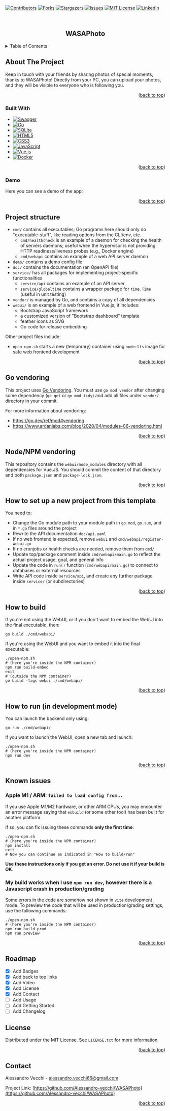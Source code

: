 <a name="readme-top"></a>
<!-- PROJECT SHIELDS -->
<!--
*** I'm using markdown "reference style" links for readability.
*** Reference links are enclosed in brackets [ ] instead of parentheses ( ).
*** See the bottom of this document for the declaration of the reference variables
*** for contributors-url, forks-url, etc. This is an optional, concise syntax you may use.
*** https://www.markdownguide.org/basic-syntax/#reference-style-links
-->
[![Contributors][contributors-shield]][contributors-url]
[![Forks][forks-shield]][forks-url]
[![Stargazers][stars-shield]][stars-url]
[![Issues][issues-shield]][issues-url]
[![MIT License][license-shield]][license-url]
[![LinkedIn][linkedin-shield]][linkedin-url]

<!-- PROJECT LOGO -->
<br />
<div align="center">

  <h2>WASAPhoto</h2>

  
</div>


<!-- TABLE OF CONTENTS -->
<details>
  <summary>Table of Contents</summary>
  <ol>
    <li>
      <a href="#about-the-project">About The Project</a>
      <ul>
        <li><a href="#built-with">Built With</a></li>
      </ul>
    </li>
    <li><a href="#demo">Demo</a></li>
    <li>
      <a href="#project-structure">Project Structure</a>
      <ul>
        <li><a href="#Go-vendoring">Go vendoring</a></li>
        <li><a href="#Node/NPM-vendoring">Node/NPM vendoring</a></li>
        <li><a href="#How-to-set-up-a-new-project-from-this-template">How to set up a new project from this template</a></li>
        <li><a href="#How-to-build">How to build</a></li>
        <li><a href="#How-to-run">How to run (in development mode)</a></li>
      </ul>
    </li>
    <li><a href="#known-issues">Known Issues</a></li>
    <li><a href="#roadmap">Roadmap</a></li>
    <li><a href="#license">License</a></li>
    <li><a href="#contact">Contact</a></li>
  </ol>
</details>



<!-- ABOUT THE PROJECT -->
## About The Project

Keep in touch with your friends by sharing photos of special moments, thanks to WASAPhoto! 
Directly from your PC, you can upload your photos, and they will be visible to everyone who is following you.

<p align="right">(<a href="#readme-top">back to top</a>)</p>

### Built With

* [![Swagger][Swagger-badge]][Swagger-url]
* [![Go][Go-badge]][Go-url]
* [![SQLite][SQLite-badge]][SQLite-url]
* [![HTML5][HTML-badge]][HTML-url]
* [![CSS3][CSS-badge]][CSS-url]
* [![JavaScript][JavaScript-badge]][JavaScript-url]
* [![Vue.js][Vue-badge]][Vue-url]
* [![Docker][Docker-badge]][Docker-url]

<p align="right">(<a href="#readme-top">back to top</a>)</p>


<!-- Demo -->
### Demo

Here you can see a demo of the app:

<p align="right">(<a href="#readme-top">back to top</a>)</p>

## Project structure

* `cmd/` contains all executables; Go programs here should only do "executable-stuff", like reading options from the CLI/env, etc.
	* `cmd/healthcheck` is an example of a daemon for checking the health of servers daemons; useful when the hypervisor is not providing HTTP readiness/liveness probes (e.g., Docker engine)
	* `cmd/webapi` contains an example of a web API server daemon
* `demo/` contains a demo config file
* `doc/` contains the documentation (an OpenAPI file)
* `service/` has all packages for implementing project-specific functionalities
	* `service/api` contains an example of an API server
	* `service/globaltime` contains a wrapper package for `time.Time` (useful in unit testing)
* `vendor/` is managed by Go, and contains a copy of all dependencies
* `webui/` is an example of a web frontend in Vue.js; it includes:
	* Bootstrap JavaScript framework
	* a customized version of "Bootstrap dashboard" template
	* feather icons as SVG
	* Go code for release embedding

Other project files include:
* `open-npm.sh` starts a new (temporary) container using `node:lts` image for safe web frontend development

<p align="right">(<a href="#readme-top">back to top</a>)</p>

## Go vendoring

This project uses [Go Vendoring](https://go.dev/ref/mod#vendoring). You must use `go mod vendor` after changing some dependency (`go get` or `go mod tidy`) and add all files under `vendor/` directory in your commit.

For more information about vendoring:

* https://go.dev/ref/mod#vendoring
* https://www.ardanlabs.com/blog/2020/04/modules-06-vendoring.html

<p align="right">(<a href="#readme-top">back to top</a>)</p>

## Node/NPM vendoring

This repository contains the `webui/node_modules` directory with all dependencies for Vue.JS. You should commit the content of that directory and both `package.json` and `package-lock.json`.

<p align="right">(<a href="#readme-top">back to top</a>)</p>

## How to set up a new project from this template

You need to:

* Change the Go module path to your module path in `go.mod`, `go.sum`, and in `*.go` files around the project
* Rewrite the API documentation `doc/api.yaml`
* If no web frontend is expected, remove `webui` and `cmd/webapi/register-webui.go`
* If no cronjobs or health checks are needed, remove them from `cmd/`
* Update top/package comment inside `cmd/webapi/main.go` to reflect the actual project usage, goal, and general info
* Update the code in `run()` function (`cmd/webapi/main.go`) to connect to databases or external resources
* Write API code inside `service/api`, and create any further package inside `service/` (or subdirectories)

<p align="right">(<a href="#readme-top">back to top</a>)</p>

## How to build

If you're not using the WebUI, or if you don't want to embed the WebUI into the final executable, then:

```shell
go build ./cmd/webapi/
```

If you're using the WebUI and you want to embed it into the final executable:

```shell
./open-npm.sh
# (here you're inside the NPM container)
npm run build-embed
exit
# (outside the NPM container)
go build -tags webui ./cmd/webapi/
```

<p align="right">(<a href="#readme-top">back to top</a>)</p>

## How to run (in development mode)

You can launch the backend only using:

```shell
go run ./cmd/webapi/
```

If you want to launch the WebUI, open a new tab and launch:

```shell
./open-npm.sh
# (here you're inside the NPM container)
npm run dev
```

<p align="right">(<a href="#readme-top">back to top</a>)</p>

## Known issues

### Apple M1 / ARM: `failed to load config from`...

If you use Apple M1/M2 hardware, or other ARM CPUs, you may encounter an error message saying that `esbuild` (or some other tool) has been built for another platform.

If so, you can fix issuing these commands **only the first time**:

```shell
./open-npm.sh
# (here you're inside the NPM container)
npm install
exit
# Now you can continue as indicated in "How to build/run"
```

**Use these instructions only if you get an error. Do not use it if your build is OK**.

### My build works when I use `npm run dev`, however there is a Javascript crash in production/grading

Some errors in the code are somehow not shown in `vite` development mode. To preview the code that will be used in production/grading settings, use the following commands:

```shell
./open-npm.sh
# (here you're inside the NPM container)
npm run build-prod
npm run preview
```

<p align="right">(<a href="#readme-top">back to top</a>)</p>

<!-- ROADMAP -->
## Roadmap

- [x] Add Badges
- [x] Add back to top links
- [x] Add Video
- [x] Add License 
- [x] Add Contact
- [ ] Add Usage
- [ ] Add Getting Started
- [ ] Add Changelog
      
<!-- LICENSE -->
## License

Distributed under the MIT License. See `LICENSE.txt` for more information.

<p align="right">(<a href="#readme-top">back to top</a>)</p>



<!-- CONTACT -->
## Contact

Alessandro Vecchi - alessandro.vecchi66@gmail.com

Project Link: [https://github.com/Alessandro-vecchi/WASAPhoto](https://github.com/Alessandro-vecchi/WASAPhoto)

<p align="right">(<a href="#readme-top">back to top</a>)</p>

<!-- MARKDOWN LINKS & IMAGES -->
<!-- https://www.markdownguide.org/basic-syntax/#reference-style-links -->
[contributors-shield]: https://img.shields.io/github/contributors/Alessandro-vecchi/WASAPhoto.svg?style=for-the-badge
[contributors-url]: https://github.com/Alessandro-vecchi/WASAPhoto/graphs/contributors

[forks-shield]: https://img.shields.io/github/forks/Alessandro-vecchi/WASAPhoto.svg?style=for-the-badge
[forks-url]: https://github.com/Alessandro-vecchi/WASAPhoto/network/members

[stars-shield]: https://img.shields.io/github/stars/Alessandro-vecchi/WASAPhoto.svg?style=for-the-badge
[stars-url]: https://github.com/Alessandro-vecchi/WASAPhoto/stargazers

[issues-shield]: https://img.shields.io/github/issues/Alessandro-vecchi/WASAPhoto.svg?style=for-the-badge
[issues-url]: https://github.com/Alessandro-vecchi/WASAPhoto/issues

[license-shield]: https://img.shields.io/github/license/Alessandro-vecchi/WASAPhoto.svg?style=for-the-badge
[license-url]: https://github.com/Alessandro-vecchi/WASAPhoto/blob/master/LICENSE.txt

[linkedin-shield]: https://img.shields.io/badge/-LinkedIn-black.svg?style=for-the-badge&logo=linkedin&colorB=555
[linkedin-url]: https://linkedin.com/in/alessandro-v-6711

[product-screenshot]: images/screenshot.png

[Swagger-badge]: https://img.shields.io/badge/-Swagger-%23Clojure?style=for-the-badge&logo=swagger&logoColor=white
[Swagger-url]: https://swagger.io/

[Go-badge]: https://img.shields.io/badge/go-%2300ADD8.svg?style=for-the-badge&logo=go&logoColor=white
[Go-url]: https://go.dev/

[SQLite-badge]: https://img.shields.io/badge/sqlite-%2307405e.svg?style=for-the-badge&logo=sqlite&logoColor=white
[SQLite-url]: https://sqlite.org/

[HTML-badge]: https://img.shields.io/badge/html5-%23E34F26.svg?style=for-the-badge&logo=html5&logoColor=white
[HTML-url]: https://html.com/

[CSS-badge]: https://img.shields.io/badge/css3-%231572B6.svg?style=for-the-badge&logo=css3&logoColor=white
[CSS-url]: https://CSS.com/

[JavaScript-badge]: https://img.shields.io/badge/javascript-%23323330.svg?style=for-the-badge&logo=javascript&logoColor=%23F7DF1E
[JavaScript-url]: https://JavaScript.com/


[Vue-badge]: https://img.shields.io/badge/vuejs-%2335495e.svg?style=for-the-badge&logo=vuedotjs&logoColor=%234FC08D
[Vue-url]: https://JavaScript.com/

[Docker-badge]: https://img.shields.io/badge/docker-%230db7ed.svg?style=for-the-badge&logo=docker&logoColor=white
[Docker-url]: https://Docker.com/

